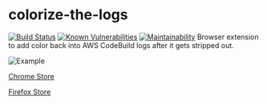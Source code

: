 # colorize-the-logs
[![Build Status](https://travis-ci.com/JoshuaJWilborn/colorize-the-logs.svg?branch=master)](https://travis-ci.com/JoshuaJWilborn/colorize-the-logs)
[![Known Vulnerabilities](https://snyk.io/test/github/JoshuaJWilborn/colorize-the-logs/badge.svg?targetFile=package.json)](https://snyk.io/test/github/JoshuaJWilborn/colorize-the-logs?targetFile=package.json)
[![Maintainability](https://api.codeclimate.com/v1/badges/916ac3e248c9ce391187/maintainability)](https://codeclimate.com/github/JoshuaJWilborn/colorize-the-logs/maintainability)
Browser extension to add color back into AWS CodeBuild logs after it gets stripped out. 

![Example](https://addons.cdn.mozilla.net/user-media/previews/full/228/228765.png?modified=1574869074)

[Chrome Store](https://chrome.google.com/webstore/detail/colorize-the-logs/mobkdmnncoiccdekgjjkkkdjoaankdbb)

[Firefox Store](https://addons.mozilla.org/en-US/firefox/addon/colorize-the-logs/)

